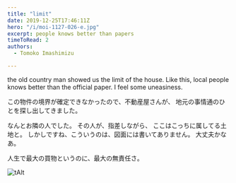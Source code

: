 ```yaml
---
title: "limit"
date: 2019-12-25T17:46:11Z
hero: "/i/moi-1127-026-e.jpg"
excerpt: people knows better than papers
timeToRead: 2
authors:
  - Tomoko Imashimizu

---
```


the old country man showed us the limit of the house.
Like this, local people knows better than the official paper.
I feel some uneasiness.

この物件の境界が確定できなかったので、不動産屋さんが、
地元の事情通のひとを探し出してきました。

なんとお隣の人でした。
その人が、指差しながら、 ここはこっちに属してる土地と。
しかしですね、こういうのは、図面には書いてありません。
大丈夫かなあ。

人生で最大の買物というのに、最大の無責任さ。


![tAlt](/i/moi-1127-026.jpg) 